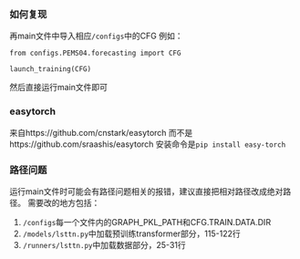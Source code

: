 ### 如何复现
再main文件中导入相应`/configs`中的CFG
例如：
```
from configs.PEMS04.forecasting import CFG

launch_training(CFG)
```
然后直接运行main文件即可

### easytorch
来自https://github.com/cnstark/easytorch
而不是https://github.com/sraashis/easytorch
安装命令是`pip install easy-torch`

### 路径问题
运行main文件时可能会有路径问题相关的报错，建议直接把相对路径改成绝对路径。
需要改的地方包括：
1. `/configs`每一个文件内的GRAPH_PKL_PATH和CFG.TRAIN.DATA.DIR
2. `/models/lsttn.py`中加载预训练transformer部分，115-122行
3. `/runners/lsttn.py`中加载数据部分，25-31行
